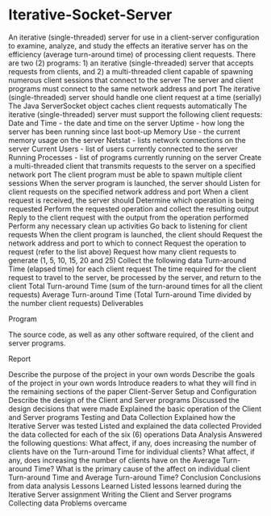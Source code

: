 # Iterative-Socket-Server
An iterative (single-threaded) server for use in a client-server configuration to examine, analyze, and study the effects an iterative server has on the efficiency (average turn-around time) of processing client requests.
There are two (2) programs: 1) an iterative (single-threaded) server that accepts requests from clients, and 2) a multi-threaded client capable of spawning numerous client sessions that connect to the server
The server and client programs must connect to the same network address and port
The iterative (single-threaded) server should handle one client request at a time (serially)
The Java ServerSocket object caches client requests automatically
The iterative (single-threaded) server must support the following client requests:
Date and Time - the date and time on the server
Uptime - how long the server has been running since last boot-up
Memory Use - the current memory usage on the server
Netstat - lists network connections on the server
Current Users - list of users currently connected to the server
Running Processes - list of programs currently running on the server
Create a multi-threaded client that transmits requests to the server on a specified network port
The client program must be able to spawn multiple client sessions
When the server program is launched, the server should
Listen for client requests on the specified network address and port
When a client request is received, the server should
Determine which operation is being requested
Perform the requested operation and collect the resulting output
Reply to the client request with the output from the operation performed
Perform any necessary clean up activities
Go back to listening for client requests
When the client program is launched, the client should
Request the network address and port to which to connect
Request the operation to request (refer to the list above)
Request how many client requests to generate (1, 5, 10, 15, 20 and 25)
Collect the following data
Turn-around Time (elapsed time) for each client request
The time required for the client request to travel to the server, be processed by the server, and return to the client
Total Turn-around Time (sum of the turn-around times for all the client requests)
Average Turn-around Time (Total Turn-around Time divided by the number client requests)
Deliverables

Program 

The source code, as well as any other software required, of the client and server programs. 

Report 

Describe the purpose of the project in your own words
Describe the goals of the project in your own words
Introduce readers to what they will find in the remaining sections of the paper
Client-Server Setup and Configuration
Describe the design of the Client and Server programs
Discussed the design decisions that were made
Explained the basic operation of the Client and Server programs
Testing and Data Collection
Explained how the Iterative Server was tested
Listed and explained the data collected
Provided the data collected for each of the six (6) operations
Data Analysis
Answered the following questions:
What affect, if any, does increasing the number of clients have on the Turn-around Time for individual clients?
What affect, if any, does increasing the number of clients have on the Average Turn-around Time?
What is the primary cause of the affect on individual client Turn-around Time and Average Turn-around Time?
Conclusion
Conclusions from data analysis
Lessons Learned
Listed lessons learned during the Iterative Server assignment
Writing the Client and Server programs
Collecting data
Problems overcame
